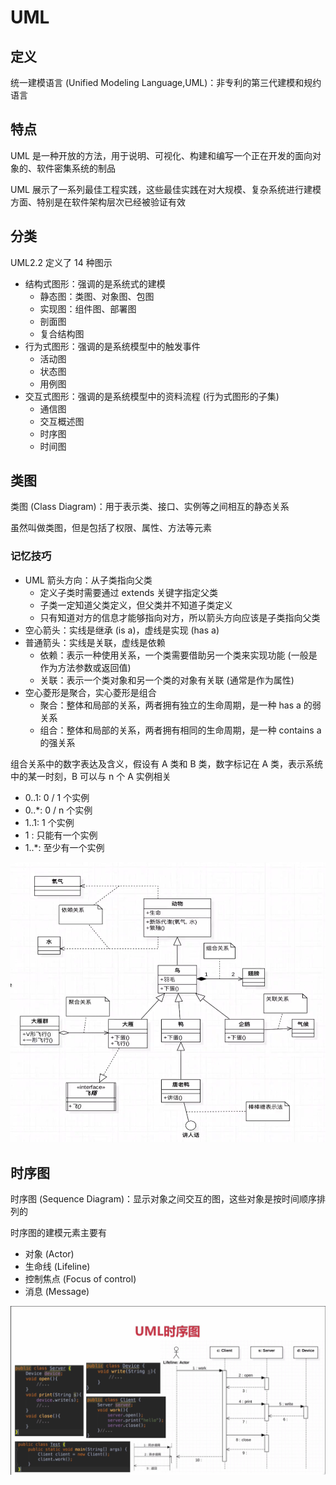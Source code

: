 # UML

## 定义

统一建模语言 (Unified Modeling Language,UML)：非专利的第三代建模和规约语言

## 特点

UML 是一种开放的方法，用于说明、可视化、构建和编写一个正在开发的面向对象的、软件密集系统的制品

UML 展示了一系列最佳工程实践，这些最佳实践在对大规模、复杂系统进行建模方面、特别是在软件架构层次已经被验证有效

## 分类

UML2.2 定义了 14 种图示

- 结构式图形：强调的是系统式的建模
  - 静态图：类图、对象图、包图
  - 实现图：组件图、部署图
  - 剖面图
  - 复合结构图
- 行为式图形：强调的是系统模型中的触发事件
  - 活动图
  - 状态图
  - 用例图
- 交互式图形：强调的是系统模型中的资料流程 (行为式图形的子集)
  - 通信图
  - 交互概述图
  - 时序图
  - 时间图

## 类图

类图 (Class Diagram)：用于表示类、接口、实例等之间相互的静态关系

虽然叫做类图，但是包括了权限、属性、方法等元素

### 记忆技巧

- UML 箭头方向：从子类指向父类
  - 定义子类时需要通过 extends 关键字指定父类
  - 子类一定知道父类定义，但父类并不知道子类定义
  - 只有知道对方的信息才能够指向对方，所以箭头方向应该是子类指向父类
- 空心箭头：实线是继承 (is a)，虚线是实现 (has a)
- 普通箭头：实线是关联，虚线是依赖
  - 依赖：表示一种使用关系，一个类需要借助另一个类来实现功能 (一般是作为方法参数或返回值)
  - 关联：表示一个类对象和另一个类的对象有关联 (通常是作为属性)
- 空心菱形是聚合，实心菱形是组合
  - 聚合：整体和局部的关系，两者拥有独立的生命周期，是一种 has a 的弱关系
  - 组合：整体和局部的关系，两者拥有相同的生命周期，是一种 contains a 的强关系

组合关系中的数字表达及含义，假设有 A 类和 B 类，数字标记在 A 类，表示系统中的某一时刻，B 可以与 n 个 A 实例相关

- 0..1: 0 / 1 个实例
- 0..*: 0 / n 个实例
- 1..1: 1     个实例
- 1   : 只能有一个实例
- 1..*: 至少有一个实例

![uml-class-diagram-demo](/docs/images/notes/design-pattern/uml-class-diagram-demo.png)

## 时序图

时序图 (Sequence Diagram)：显示对象之间交互的图，这些对象是按时间顺序排列的

时序图的建模元素主要有

- 对象 (Actor)
- 生命线 (Lifeline)
- 控制焦点 (Focus of control)
- 消息 (Message)

![sequence-diagram-demo](/docs/images/notes/design-pattern/uml-sequence-diagram-demo.png)